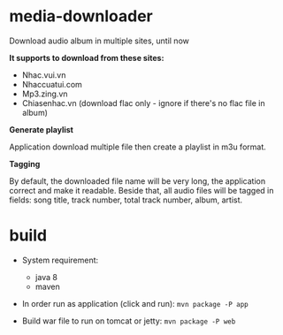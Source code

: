 # media-downloader

Download audio album in multiple sites, until now 

**It supports to download from these sites:**

- Nhac.vui.vn
- Nhaccuatui.com
- Mp3.zing.vn
- Chiasenhac.vn (download flac only - ignore if there's no flac file in album)

**Generate playlist**

Application download multiple file then create a playlist in m3u format.

**Tagging**

By default, the downloaded file name will be very long, the application correct and make it readable.
Beside that, all audio files will be tagged in fields: song title, track number, total track number, album, artist.

# build
- System requirement:
    - java 8
    - maven

- In order run as application (click and run): `mvn package -P app`
- Build war file to run on tomcat or jetty: `mvn package -P web`
